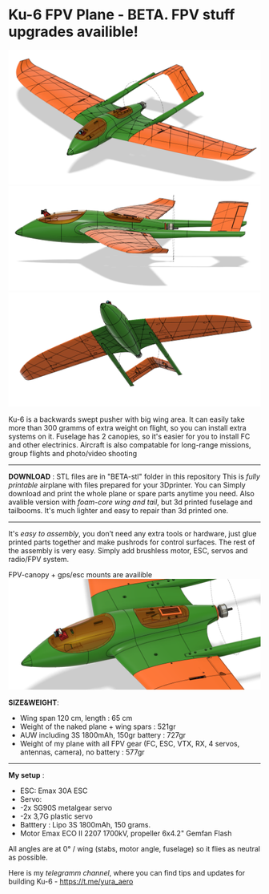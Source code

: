 # Ku-6 FPV Plane - BETA. FPV stuff upgrades availible!
![alt text](https://github.com/YuRa-Aero/Ku-6-FPV-Plane/blob/images/View-31.png?raw=true)
![alt text](https://github.com/YuRa-Aero/Ku-6-FPV-Plane/blob/images/View-32.png?raw=true)
![alt text](https://github.com/YuRa-Aero/Ku-6-FPV-Plane/blob/images/View-33.png?raw=true)

 Ku-6 is a backwards swept pusher with big wing area. It can easily take more than 300 gramms of extra weight on flight, so you can install extra systems on it. 
Fuselage has 2 canopies, so it's easier for you to install FC and other electrinics. Aircraft is also compatable for long-range missions, group flights and photo/video shooting
___
**DOWNLOAD** : STL files are in "BETA-stl" folder in this repository
 This is *fully printable* airplane with files prepared for your 3Dprinter. You can Simply download and print
the whole plane or spare parts anytime you need.
Also avalible version with *foam-core wing and tail*, but 3d printed fuselage and tailbooms. It's much lighter and easy to repair than 3d printed one.
___
 It's *easy to assembly*, you don’t need any extra tools or hardware, just glue printed
parts together and make pushrods for control surfaces. The rest of the assembly is very
easy. Simply add brushless motor, ESC, servos and radio/FPV system. 

 FPV-canopy + gps/esc mounts are availible 
![alt text](https://github.com/YuRa-Aero/Ku-6-FPV-Plane/blob/images/View-34.png?raw=true)

**SIZE&WEIGHT**:
<ul>
      <li>Wing span 120 cm, length : 65 cm</li>
      <li>Weight of the naked plane + wing spars : 521gr</li>
      <li>AUW including 3S 1800mAh, 150gr battery : 727gr</li>
      <li>Weight of my plane with all FPV gear (FC, ESC, VTX, RX, 4 servos, antennas, camera), no battery : 577gr </li>
</ul>

___

**My setup** :
- ESC: Emax 30A ESC
- Servo:
- -2x SG90S metalgear servo
- -2x 3,7G plastic servo
- Batttery : Lipo 3S 1800mAh, 150 grams.
- Motor Emax ECO II 2207 1700kV, propeller 6x4.2" Gemfan Flash
  
 All angles are at 0° / wing (stabs, motor angle, fuselage) so it flies as neutral as possible.

Here is my *telegramm channel*, where you can find tips and updates for building Ku-6 - https://t.me/yura_aero 

